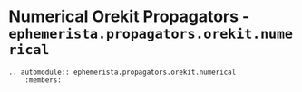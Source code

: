 # Numerical Orekit Propagators - `ephemerista.propagators.orekit.numerical`

```{eval-rst}
.. automodule:: ephemerista.propagators.orekit.numerical
    :members:
```
